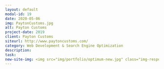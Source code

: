 ```yaml
---
layout: default
modal-id: 19
date: 2020-05-06
img: PaytonCustoms.jpg
alt: Payton Customs
project-date: 2019
client: Payton Customs
siteurl: http://www.paytoncustoms.com/
category: Web Development & Search Engine Optimization
description:
task:
new-site-img: <img src="img/portfolio/optimum-new.jpg" class="img-responsive" alt="Web Design and SEO in Duluth">
---
```

